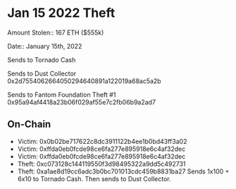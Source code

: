 # Jan 15 2022 Theft


Amount Stolen:: 167 ETH ($555k)

Date:: January 15th, 2022

Sends to Tornado Cash

Sends to Dust Collector 0x2d7554062664050294640891a122019a68ac5a2b

Sends to Fantom Foundation Theft #1 0x95a94af4418a23b06f029af55e7c2fb06b9a2ad7

## On-Chain
- Victim: 0x0b02be717622c8dc3911122b4ee1b0bd43ff3a02
- Victim: 0xffda0eb0fcde98ce6fa277e895918e6c4af32dec
- Victim: 0xffda0eb0fcde98ce6fa277e895918e6c4af32dec
- Theft: 0xc073128c144119550f3d98495322a9dd5c492731
- Theft: 0xa1ae8d19cc6adc3b0bc701013cdc459b8831ba27 Sends 1x100 + 6x10 to Tornado Cash. Then sends to Dust Collector.


